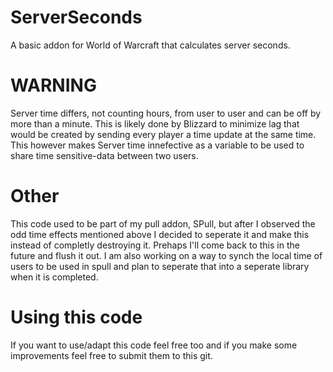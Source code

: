 # ServerSeconds
A basic addon for World of Warcraft that calculates server seconds.
# WARNING
Server time differs, not counting hours, from user to user and can be off by more than a minute. This is likely done by Blizzard to minimize lag that would be created by sending every player a time update at the same time. This however makes Server time innefective as a variable to be used to share time sensitive-data between two users.
# Other
This code used to be part of my pull addon, SPull, but after I observed the odd time effects mentioned above I decided to seperate it and make this instead of completly destroying it. Prehaps I'll come back to this in the future and flush it out. I am also working on a way to synch the local time of users to be used in spull and plan to seperate that into a seperate library when it is completed.
# Using this code
If you want to use/adapt this code feel free too and if you make some improvements feel free to submit them to this git.
